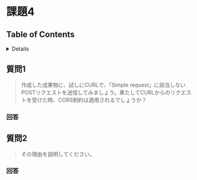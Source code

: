# 課題4

## Table of Contents
<!-- START doctoc generated TOC please keep comment here to allow auto update -->
<!-- DON'T EDIT THIS SECTION, INSTEAD RE-RUN doctoc TO UPDATE -->
<details>
<summary>Details</summary>

- [質問1](#%E8%B3%AA%E5%95%8F1)
  - [回答](#%E5%9B%9E%E7%AD%94)
- [質問2](#%E8%B3%AA%E5%95%8F2)
  - [回答](#%E5%9B%9E%E7%AD%94-1)

</details>
<!-- END doctoc generated TOC please keep comment here to allow auto update -->

## 質問1

> 作成した成果物に、試しにCURLで、「Simple request」に該当しないPOSTリクエストを送信してみましょう。果たしてCURLからのリクエストを受けた時、CORS制約は適用されるでしょうか？

### 回答

## 質問2

> その理由を説明してください。

### 回答
